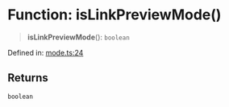 # Function: isLinkPreviewMode()

> **isLinkPreviewMode**(): `boolean`

Defined in: [mode.ts:24](https://github.com/vernak2539/figma-plugin-helpers/blob/main/src/mode.ts#L24)

## Returns

`boolean`
